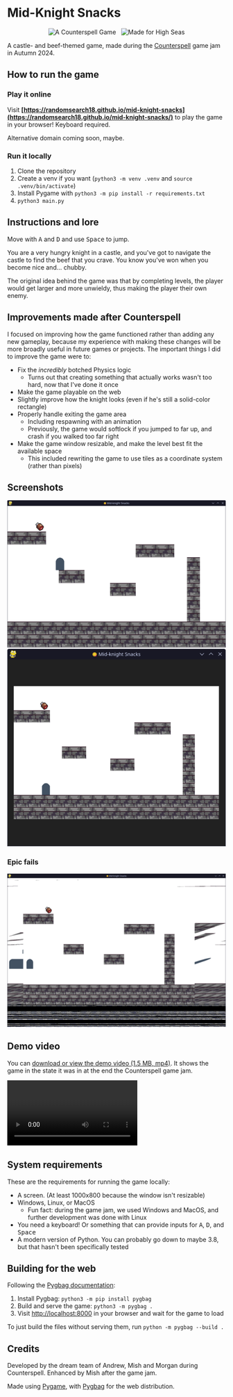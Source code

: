 # Mid-Knight Snacks

<p align="center">
  <img hspace="4" src="https://img.shields.io/badge/a%20counterspell%20game-FEC2FB%3F?style=for-the-badge&logo=undertale&logoColor=ffffff&color=FF4186" alt="A Counterspell Game">
  <img hspace="4" src="https://img.shields.io/badge/made%20for%20high%20seas-FEC2FB?style=for-the-badge&logo=hackclub&logoColor=1C4188" alt="Made for High Seas">
</p>

A castle- and beef-themed game, made during the [Counterspell](https://counterspell.hackclub.com/) game jam in Autumn 2024.

## How to run the game

### Play it online

Visit **[https://randomsearch18.github.io/mid-knight-snacks](https://randomsearch18.github.io/mid-knight-snacks/)** to play the game in your browser! Keyboard required.

Alternative domain coming soon, maybe.

### Run it locally

1. Clone the repository
2. Create a venv if you want (`python3 -m venv .venv` and `source .venv/bin/activate`)
3. Install Pygame with `python3 -m pip install -r requirements.txt`
4. `python3 main.py`

## Instructions and lore

Move with <kbd>A</kbd> and <kbd>D</kbd> and use <kbd>Space</kbd> to jump.

You are a very hungry knight in a castle, and you've got to navigate the castle to find the beef that you crave. You know you've won when you become nice and... chubby.

The original idea behind the game was that by completing levels, the player would get larger and more unwieldy, thus making the player their own enemy.

## Improvements made after Counterspell

I focused on improving how the game functioned rather than adding any new gameplay, because my experience with making these changes will be more broadly useful in future games or projects. The important things I did to improve the game were to:

- Fix the _incredibly_ botched Physics logic
  - Turns out that creating something that actually works wasn't too hard, now that I've done it once
- Make the game playable on the web
- Slightly improve how the knight looks (even if he's still a solid-color rectangle)
- Properly handle exiting the game area
  - Including respawning with an animation
  - Previously, the game would softlock if you jumped to far up, and crash if you walked too far right
- Make the game window resizable, and make the level best fit the available space
  - This included rewriting the game to use tiles as a coordinate system (rather than pixels)

## Screenshots

![Screenshot of the game running on Linux](./demos/mid-knight-snacks.png)
![Screenshot of the game in a smaller window, showing how it can automatically resize](./demos/auto-resizing.png)

### Epic fails

![Graphics glitching out while working on resizable windows](./demos/graphics-fail.png)

## Demo video

You can [download or view the demo video (1.5 MB, mp4)](./demos/Mid-Knight%20Snacks.mp4). It shows the game in the state it was in at the end the Counterspell game jam.

<video controls src="demos/Mid-Knight Snacks.mp4" title="Mid-Knight Snacks demo video"></video>

## System requirements

These are the requirements for running the game locally:

- A screen. (At least 1000x800 because the window isn't resizable)
- Windows, Linux, or MacOS
  - Fun fact: during the game jam, we used Windows and MacOS, and further development was done with Linux
- You need a keyboard! Or something that can provide inputs for <kbd>A</kbd>, <kbd>D</kbd>, and <kbd>Space</kbd>
- A modern version of Python. You can probably go down to maybe 3.8, but that hasn't been specifically tested

## Building for the web

Following the [Pygbag documentation](https://pygame-web.github.io/wiki/pygbag/#running-your-project-in-your-own-browser):

1. Install Pygbag: `python3 -m pip install pygbag`
2. Build and serve the game: `python3 -m pygbag .`
3. Visit <http://localhost:8000> in your browser and wait for the game to load

To just build the files without serving them, run `python -m pygbag --build .`

## Credits

Developed by the dream team of Andrew, Mish and Morgan during Counterspell. Enhanced by Mish after the game jam.

Made using [Pygame](https://www.pygame.org/), with [Pygbag](https://pygame-web.github.io/wiki/pygbag/) for the web distribution.
